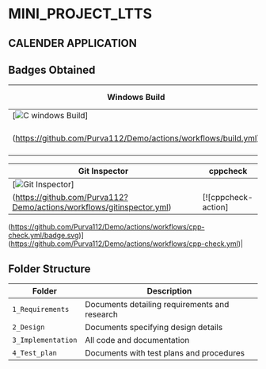 # MINI_PROJECT_LTTS

## CALENDER APPLICATION


## Badges Obtained

|Windows Build|Code Grade|Code Quality|
|-------------|----------|------------|
|[![C windows Build](https://github.com/Purva112/Demo/actions/workflows/build.yml/badge.svg)]
(https://github.com/Purva112/Demo/actions/workflows/build.yml)|![Quality Batch](https://www.code-inspector.com/project/24935/status/svg)|![code quality score](https://www.code-inspector.com/project/24935/score/svg)|

|Git Inspector|cppcheck|
|-------------|--------|
|[![Git Inspector](https://github.com/Purva112/Demo/actions/workflows/gitinspector.yml/badge.svg)]
(https://github.com/Purva112?Demo/actions/workflows/gitinspector.yml)|[![cppcheck-action]
(https://github.com/Purva112/Demo/actions/workflows/cpp-check.yml/badge.svg)]
(https://github.com/Purva112/Demo/actions/workflows/cpp-check.yml)|



## Folder Structure
Folder             | Description
-------------------| -----------------------------------------
`1_Requirements`   | Documents detailing requirements and research
`2_Design`         | Documents specifying design details
`3_Implementation` | All code and documentation
`4_Test_plan`      | Documents with test plans and procedures


